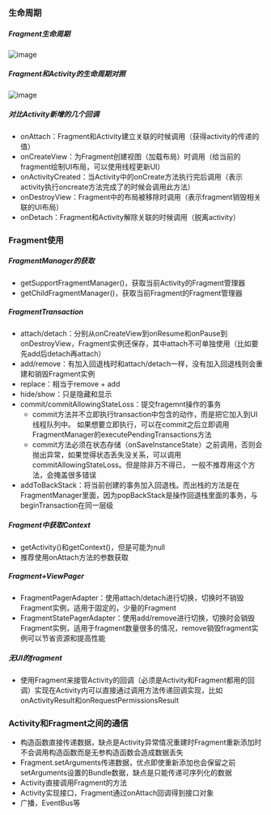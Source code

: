 ### 生命周期
##### Fragment生命周期
![image](https://upload-images.jianshu.io/upload_images/944365-cc85e7626552d866.png?imageMogr2/auto-orient/strip|imageView2/2/w/317/format/webp)
##### Fragment和Activity的生命周期对照
![image](https://upload-images.jianshu.io/upload_images/944365-0f9670e55a52403c.png?imageMogr2/auto-orient/strip|imageView2/2/w/340/format/webp)

##### 对比Activity新增的几个回调
* onAttach：Fragment和Activity建立关联的时候调用（获得activity的传递的值）
* onCreateView：为Fragment创建视图（加载布局）时调用（给当前的fragment绘制UI布局，可以使用线程更新UI）
* onActivityCreated：当Activity中的onCreate方法执行完后调用（表示activity执行oncreate方法完成了的时候会调用此方法）
* onDestroyView：Fragment中的布局被移除时调用（表示fragment销毁相关联的UI布局）
* onDetach：Fragment和Activity解除关联的时候调用（脱离activity）
### Fragment使用
##### FragmentManager的获取
* getSupportFragmentManager()，获取当前Activity的Fragment管理器
* getChildFragmentManager()，获取当前Fragment的Fragment管理器
##### FragmentTransaction
* attach/detach：分别从onCreateView到onResume和onPause到onDestroyView，Fragment实例还保存，其中attach不可单独使用（比如要先add后detach再attach）
* add/remove：有加入回退栈时和attach/detach一样，没有加入回退栈则会重建和销毁Fragment实例
* replace：相当于remove + add
* hide/show：只是隐藏和显示
* commit/commitAllowingStateLoss：提交fragemnt操作的事务
    * commit方法并不立即执行transaction中包含的动作，而是把它加入到UI线程队列中。 如果想要立即执行，可以在commit之后立即调用FragmentManager的executePendingTransactions方法
    * commit方法必须在状态存储（onSaveInstanceState）之前调用，否则会抛出异常，如果觉得状态丢失没关系，可以调用commitAllowingStateLoss。但是除非万不得已， 一般不推荐用这个方法，会掩盖很多错误
* addToBackStack：将当前创建的事务加入回退栈。而出栈的方法是在FragmentManager里面，因为popBackStack是操作回退栈里面的事务，与beginTransaction在同一层级
##### Fragment中获取Context
* getActivity()和getContext()，但是可能为null
* 推荐使用onAttach方法的参数获取
##### Fragment+ViewPager
* FragmentPagerAdapter：使用attach/detach进行切换，切换时不销毁Fragment实例，适用于固定的，少量的Fragment
* FragmentStatePagerAdapter：使用add/remove进行切换，切换时会销毁Fragment实例，适用于fragment数量很多的情况，remove销毁fragment实例可以节省资源和提高性能
##### 无UI的fragment
* 使用Fragment来接管Activity的回调（必须是Activity和Fragment都用的回调）实现在Activity内可以直接通过调用方法传递回调实现，比如onActivityResult和onRequestPermissionsResult
### Activity和Fragment之间的通信
* 构造函数直接传递数据，缺点是Activity异常情况重建时Fragment重新添加时不会调用构造函数而是无参构造函数会造成数据丢失
* Fragment.setArguments传递数据，优点即使重新添加也会保留之前setArguments设置的Bundle数据，缺点是只能传递可序列化的数据
* Activity直接调用Fragment的方法
* Activity实现接口，Fragment通过onAttach回调得到接口对象
* 广播，EventBus等